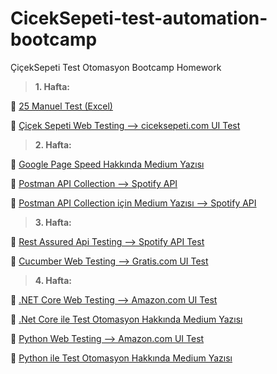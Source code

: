 # CicekSepeti-test-automation-bootcamp
ÇiçekSepeti Test Otomasyon Bootcamp Homework


> **1. Hafta:**

🔹 [25 Manuel Test (Excel)](https://docs.google.com/spreadsheets/d/1gbAW1UR_dH0t81eYDcxZSGOtTqSOENUzhO0Tn6M8C8A/edit?usp=sharing)

🔹 [Çiçek Sepeti Web Testing --> ciceksepeti.com UI Test](https://github.com/fatossgorur/CicekSepeti-test-automation-bootcamp/tree/main/Week1/HW-2)


> **2. Hafta:**

🔹 [Google Page Speed Hakkında Medium Yazısı](https://fatosgorur.medium.com/pagespeed-insights-nedir-nas%C4%B1l-kullan%C4%B1l%C4%B1r-cc3e5962413)

🔹 [Postman API Collection --> Spotify API](https://github.com/fatossgorur/CicekSepeti-test-automation-bootcamp/tree/main/Week2/HW-2)

🔹 [Postman API Collection için Medium Yazısı --> Spotify API](https://fatosgorur.medium.com/postmande-spotify-api-ile-%C3%A7al%C4%B1%C5%9Fma-f7e8adf75cd5)


> **3. Hafta:**

🔹 [Rest Assured Api Testing --> Spotify API Test](https://github.com/fatossgorur/CicekSepeti-test-automation-bootcamp/tree/main/Week3/HW-1)

🔹 [Cucumber Web Testing --> Gratis.com UI Test](https://github.com/fatossgorur/CicekSepeti-test-automation-bootcamp/tree/main/Week3/HW-2)


> **4. Hafta:**

🔹 [.NET Core Web Testing --> Amazon.com UI Test](https://github.com/fatossgorur/CicekSepeti-test-automation-bootcamp/tree/main/Week4/netcore-automation-test)

🔹 [.Net Core ile Test Otomasyon Hakkında Medium Yazısı](https://fatosgorur.medium.com/net-core-ile-test-otomasyon-df1558dfd965)

🔹 [Python Web Testing --> Amazon.com UI Test](https://github.com/fatossgorur/CicekSepeti-test-automation-bootcamp/tree/main/Week4/python-automation-test)

🔹 [Python ile Test Otomasyon Hakkında Medium Yazısı](https://fatosgorur.medium.com/python-ile-otomasyon-testi-821ea8a533e3)
